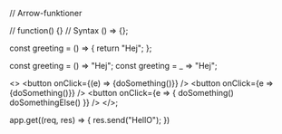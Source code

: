 // Arrow-funktioner

// function() {}
// Syntax
() => {};

const greeting = () => {
  return "Hej";
};

const greeting = () => "Hej";
const greeting = _ => "Hej";

<>
  <button onClick={(e) => {doSomething()}} />
  <button onClick={e => {doSomething()}} />
  <button onClick={e => {
    doSomething()
    doSomethingElse()
  }} />
</>;

app.get((req, res) => {
  res.send("HellO");
})